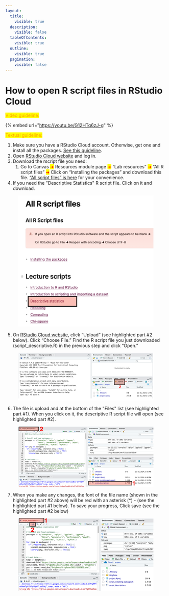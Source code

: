 ```yaml
---
layout:
  title:
    visible: true
  description:
    visible: false
  tableOfContents:
    visible: true
  outline:
    visible: true
  pagination:
    visible: false
---
```


# How to open R script files in RStudio Cloud

<mark style="color:orange;">Video guideline:</mark>

{% embed url="https://youtu.be/G12HTq6zJ-g" %}

<mark style="color:orange;">Textual guideline:</mark>&#x20;

1. Make sure you have a RStudio Cloud account. Otherwise, get one and install all the packages. [See this guideline](https://ttezcan.gitbook.io/lectures/all-lectures-and-labs/r-lab/lab-resources/how-to-create-rstudio-cloud-account-and-installing-all-the-packages).
2. Open [RStudio Cloud website](https://posit.cloud/) and log in.
3. Download the rscript file you need:
   1. Go to Canvas <mark style="color:red;">➜</mark> Resources module page <mark style="color:red;">➜</mark> “Lab resources” <mark style="color:red;">➜</mark> “All R script files” <mark style="color:red;">➜</mark> Click on “Installing the packages” and download this file. [“All script files” is here](https://ttezcan.gitbook.io/lectures/all-lectures-and-labs/r-lab/lab-resources/all-r-script-files) for your convenience.
4. If you need the "Descriptive Statistics" R script file. Click on it and download.

<figure><img src="../../../.gitbook/assets/ss_2024-07-16 16.55.54.png" alt=""><figcaption></figcaption></figure>

5. On [RStudio Cloud website](https://posit.cloud/), click “Upload” (see highlighted part #2 below). Click “Choose File.” Find the R script file you just downloaded (script\_descriptive.R) in the previous step and click “Open.”

<figure><img src="../../../.gitbook/assets/image (65).png" alt=""><figcaption></figcaption></figure>

6. The file is upload and at the bottom of the "Files" list (see highlighted part #1). When you click on it, the descriptive R script file will open (see highlighted part #2).

<figure><img src="../../../.gitbook/assets/ss_2024-07-16 17.00.10.png" alt=""><figcaption></figcaption></figure>

7. When you make any changes, the font of the file name (shown in the highlighted part #2 above) will be red with an asterisk (\*) - (see the highlighted part #1 below). To save your progress, Click save (see the highlighted part #2 below)

<figure><img src="../../../.gitbook/assets/ss_2024-07-16 17.06.29.png" alt=""><figcaption></figcaption></figure>

<figure><img src="https://lh6.googleusercontent.com/YzfunXTpveQwVGbe0Ur82n3tiUMUdtKygCgvT19yLqhTDSQT7izjtzwu0HCmlAk9-vtGFTHO9_DsauG_CmnImV88k8rW2aQaGdpkYU4kjB3Fx1W7PDSu0FSRWAsiP5agEre2rhhRhffNNK3LEqfzYd0" alt=""><figcaption></figcaption></figure>



